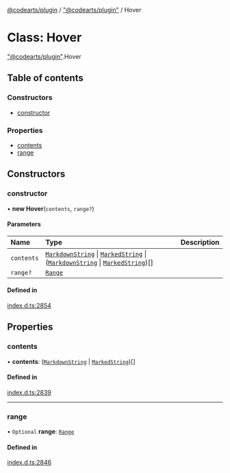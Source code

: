 [@codearts/plugin](../README.md) / ["@codearts/plugin"](../modules/_codearts_plugin_.md) / Hover

# Class: Hover

["@codearts/plugin"](../modules/_codearts_plugin_.md).Hover

## Table of contents

### Constructors

- [constructor](codearts_plugin_.Hover.md#constructor)

### Properties

- [contents](codearts_plugin_.Hover.md#contents)
- [range](codearts_plugin_.Hover.md#range)

## Constructors

### constructor

• **new Hover**(`contents`, `range?`)

#### Parameters

| Name | Type | Description |
| :------ | :------ | :------ |
| `contents` | [`MarkdownString`](codearts_plugin_.MarkdownString.md) \| [`MarkedString`](../modules/_codearts_plugin_.md#markedstring) \| ([`MarkdownString`](codearts_plugin_.MarkdownString.md) \| [`MarkedString`](../modules/_codearts_plugin_.md#markedstring))[] |  |
| `range?` | [`Range`](codearts_plugin_.Range.md) |  |

#### Defined in

[index.d.ts:2854](https://github.com/huaweicloud/cloudide-plugin-api/blob/a4193a8/index.d.ts#L2854)

## Properties

### contents

• **contents**: ([`MarkdownString`](codearts_plugin_.MarkdownString.md) \| [`MarkedString`](../modules/_codearts_plugin_.md#markedstring))[]

#### Defined in

[index.d.ts:2839](https://github.com/huaweicloud/cloudide-plugin-api/blob/a4193a8/index.d.ts#L2839)

___

### range

• `Optional` **range**: [`Range`](codearts_plugin_.Range.md)

#### Defined in

[index.d.ts:2846](https://github.com/huaweicloud/cloudide-plugin-api/blob/a4193a8/index.d.ts#L2846)
